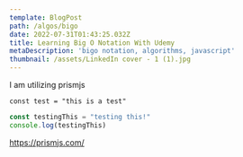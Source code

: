 ```yaml
---
template: BlogPost
path: /algos/bigo
date: 2022-07-31T01:43:25.032Z
title: Learning Big O Notation With Udemy
metaDescription: 'bigo notation, algorithms, javascript'
thumbnail: /assets/LinkedIn cover - 1 (1).jpg
---
```

I am utilizing prismjs 

`const test = "this is a test"` 





```javascript
const testingThis = "testing this!"
console.log(testingThis)
```

https://prismjs.com/
